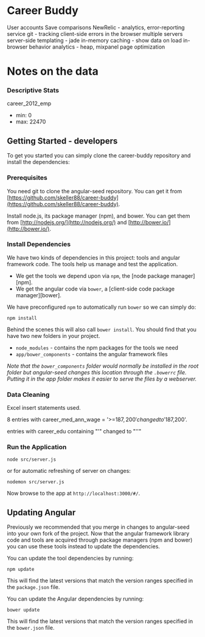 # Career Buddy

User accounts
Save comparisons
NewRelic - analytics, error-reporting service
git - tracking client-side errors in the browser
multiple servers 
server-side templating - jade 
in-memory caching - show data on load 
in-browser behavior analytics - heap, mixpanel 
page optimization

# Notes on the data

### Descriptive Stats
career_2012_emp
- min: 0
- max: 22470


## Getting Started - developers 

To get you started you can simply clone the career-buddy repository and install the dependencies:

### Prerequisites

You need git to clone the angular-seed repository. You can get it from
[https://github.com/skeller88/career-buddy](https://github.com/skeller88/career-buddy).

Install node.js, its package manager (npm), and bower.  You can get them from [http://nodejs.org/](http://nodejs.org/) and [http://bower.io/](http://bower.io/).

### Install Dependencies

We have two kinds of dependencies in this project: tools and angular framework code.  The tools help us manage and test the application.

* We get the tools we depend upon via `npm`, the [node package manager][npm].
* We get the angular code via `bower`, a [client-side code package manager][bower].

We have preconfigured `npm` to automatically run `bower` so we can simply do:

```
npm install
```

Behind the scenes this will also call `bower install`.  You should find that you have two new folders in your project.

* `node_modules` - contains the npm packages for the tools we need
* `app/bower_components` - contains the angular framework files

*Note that the `bower_components` folder would normally be installed in the root folder but angular-seed changes this location through the `.bowerrc` file.  Putting it in the app folder makes it easier to serve the files by a webserver.*

### Data Cleaning
Excel insert statements used. 

8 entries with career_med_ann_wage = '>=$187,200' changed to '$187,200'.

entries with career_edu containing "'" changed to "''"

### Run the Application

```
node src/server.js
```

or for automatic refreshing of server on changes:

```
nodemon src/server.js
```

Now browse to the app at `http://localhost:3000/#/`.


## Updating Angular

Previously we recommended that you merge in changes to angular-seed into your own fork of the project.
Now that the angular framework library code and tools are acquired through package managers (npm and
bower) you can use these tools instead to update the dependencies.

You can update the tool dependencies by running:

```
npm update
```

This will find the latest versions that match the version ranges specified in the `package.json` file.

You can update the Angular dependencies by running:

```
bower update
```

This will find the latest versions that match the version ranges specified in the `bower.json` file.
